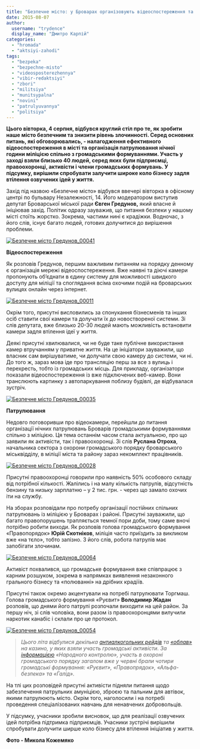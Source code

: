 ```yaml
---
title: "Безпечне місто: у Броварах організовують відеоспостереження та патрулі"
date: 2015-08-07
author: 
  username: "trydence"
  display_name: "Дмитро Карпій"
categories: 
  - "hromada"
  - "aktsiyi-zahodi"
tags: 
  - "bezpeka"
  - "bezpechne-misto"
  - "videosposterezhennya"
  - "vibir-redaktsiyi"
  - "zbori"
  - "militsiya"
  - "munitsypalna"
  - "novini"
  - "patrulyuvannya"
  - "politsiya"
---
```


**Цього вівторка, 4 серпня, відбувся круглий стіл про те, як зробити наше місто безпечним та знизити рівень злочинності. Серед основних питань, які обговорювались, - налагодження ефективного відеоспостереження в місті та організація патрулювання нічної години міліцією спільно з громадськими формуваннями. Участь у заході взяли близько 40 людей, серед яких були підприємці, правоохоронці, активісти і члени громадських формувань. У підсумку, вирішили спробувати залучити широке коло бізнесу задля втілення озвучених ідей у життя.**

Захід під назвою «Безпечне місто» відбувся ввечері вівторка в офісному центрі по бульвару Незалежності, 14. Його модератором виступив депутат Броварської міської ради **Євген Гредунов,** який власне й ініціював захід. Політик одразу зауважив, що питання безпеки у нашому місті стоїть жорстко. Зокрема, частими нині є крадіжки. Водночас, з його слів, існує багато людей, готових долучитися до вирішення проблеми.

[![Безпечне місто Гредунов_00041](https://mpz.brovary.org/wp-content/uploads/2015/08/Bezpechne-misto-Gredunov_00041.jpg)](https://mpz.brovary.org/wp-content/uploads/2015/08/Bezpechne-misto-Gredunov_00041.jpg)

**Відеоспостереження**

Як розповів Гредунов, першим важливим питанням на порядку денному є організація мережі відеоспостереження. Вже наявні та діючі камери пропонують об’єднати в єдину систему для можливості швидкого доступу для міліції та споглядання всіма охочими подій на броварських вулицях онлайн через інтернет.

[![Безпечне місто Гредунов_00011](https://mpz.brovary.org/wp-content/uploads/2015/08/Bezpechne-misto-Gredunov_00011.jpg)](https://mpz.brovary.org/wp-content/uploads/2015/08/Bezpechne-misto-Gredunov_00011.jpg)

Окрім того, присутні висловились за спонукання бізнесменів та інших осіб ставити свої камери та долучати їх до новоствореної системи. Зі слів депутата, вже близько 20-30 людей мають можливість встановити камери задля втілення ідеї у життя.

Деякі присутні хвилювалися, чи не буде таке публічне використання камер втручанням у приватне життя. На це ініціатори зауважили, що власник сам вирішуватиме, чи долучати свою камеру до системи, чи ні. До того ж, зараз мова іде про трансляцію перш за все з вулиць і перехресть, тобто із громадських місць. Для прикладу, організатори показали відеоспостереження із вже підключених веб-камер. Вони транслюють картинку з автопаркування поблизу будівлі, де відбувалася зустріч.

[![Безпечне місто Гредунов_00035](https://mpz.brovary.org/wp-content/uploads/2015/08/Bezpechne-misto-Gredunov_00035.jpg)](https://mpz.brovary.org/wp-content/uploads/2015/08/Bezpechne-misto-Gredunov_00035.jpg)

**Патрулювання**

Недовго поговоривши про відеокамери, перейшли до питання організації нічних патрулювань Броварів громадськими формуваннями спільно з міліцією. Ця тема останнім часом стала актуальною, про що заявили як активісти, так і правоохоронці. Зі слів **Руслана Отроха**, начальника сектора з охорони громадського порядку броварського міськвідділу, в міліції міста та району зараз некомплект працівників.

[![Безпечне місто Гредунов_00028](https://mpz.brovary.org/wp-content/uploads/2015/08/Bezpechne-misto-Gredunov_00028.jpg)](https://mpz.brovary.org/wp-content/uploads/2015/08/Bezpechne-misto-Gredunov_00028.jpg)

Присутні правоохоронці говорили про наявність 50% особового складу від потрібної кількості. Жалілись і на малу кількість патрулів, відсутність бензину та низьку зарплатню – у 2 тис. грн. - через що замало охочих іти на службу.

На зборах розповідали про потребу організації постійних спільних патрулювань із міліцією у Броварах і районі. Присутні зауважили, що багато правопорушень трапляється темної пори доби, тому саме вночі потрібно робити виходи. Як розповів голова громадського формування «Правопорядок» **Юрій Скотніков**, міліція часто приїздить за викликом вже «на тєло», тобто запізно. З його слів, робота патрулів має запобігати злочинам.

[![Безпечне місто Гредунов_00064](https://mpz.brovary.org/wp-content/uploads/2015/08/Bezpechne-misto-Gredunov_00064.jpg)](https://mpz.brovary.org/wp-content/uploads/2015/08/Bezpechne-misto-Gredunov_00064.jpg)

Активіст похвалився, що громадське формування вже співпрацює з карним розшуком, зокрема в напрямках виявлення незаконного грального бізнесу та «полюванні» на дрібних крадіїв.

Присутні також окремо акцентували на потребі патрулювати Торгмаш. Голова громадського формування «Руєвит» **Володимир Жадан** розповів, що днями його патрулі розпочали виходити на цей район. За першу ніч, зі слів чоловіка, вони разом із правоохоронцями вилучили наркотик канабіс і склали про це протокол.

[![Безпечне місто Гредунов_00054](https://mpz.brovary.org/wp-content/uploads/2015/08/Bezpechne-misto-Gredunov_00054.jpg)](https://mpz.brovary.org/wp-content/uploads/2015/08/Bezpechne-misto-Gredunov_00054.jpg)

> _Цього літа відбулися декілька [антиалкогольних рейдів](https://mpz.brovary.org/antyalkogolnyj-rejd-u-brovarah-zavershyvsya-oblavoyu-na-gralni-avtomaty-v-monte-karlo/) та [«облав»](https://mpz.brovary.org/kryminalna-militsiya-brovariv-nakryla-igrovyj-zal-u-magazyni-berizka-na-torgmashi/) на казино, у яких взяли участь громадські активісти. За [інформацією](https://mpz.brovary.org/aktyvisty-doslidyly-robotu-gromadskyh-formuvan-iz-ohorony-pravoporyadku-u-brovarah/) «Народного контролю», участь в охороні громадського порядку загалом вже у червні брали чотири громадські формування: «Руєвит», «Правопрядок», «Альфа-безпека» та «Галід»._

На тлі цих розповідей присутні активісти підняли питання щодо забезпечення патрульних амуніцією, зброєю та пальним для автівок, якими патрулюють місто. Окрім того, наголосили і на потребі проведення спеціалізованих навчань для ненавчених добровольців.

У підсумку, учасники зробили висновок, що для реалізації озвучених ідей потрібна підтримка підприємців. Учасники зустрічі вирішили спробувати долучити ширше коло бізнесу для втілення ініціатив у життя.

**Фото - Микола Кожемяко**
